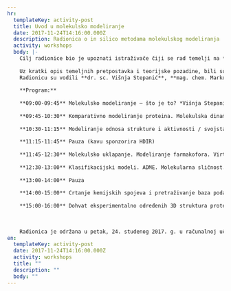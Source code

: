 ```yaml
---
hr:
  templateKey: activity-post
  title: Uvod u molekulsko modeliranje
  date: 2017-11-24T14:16:00.000Z
  description: Radionica o in silico metodama molekulskog modeliranja
  activity: workshops
  body: |-
    Cilj radionice bio je upoznati istraživače čiji se rad temelji na *in vitro* i *in vivo* eksperimentalnim pristupima, s komplementarnim *in silico* metodama molekulskog modeliranja (MM), i njihovom primjenom u istraživanju, posebice raka. Na radionici su bile predstavljene neke od metoda MM koje se često koriste u interdisciplinarnom istraživačkom radu, kao što su komparativno modeliranje proteina, molekulsko uklapanje, molekulska dinamika, virtualni probir aktivnih kemijskih spojeva, modeliranje kvantitativnog odnosa strukture i aktivnosti (engl. Quantitative Structure-Activity Relationship, QSAR) te utjecaja fizikalno-kemijskih svojstava na ADME /Tox - obilježja kemijskih spojeva (engl. Absorption, Distribution, Metabolism and Excretion/Toxicology). 
    
    Uz kratki opis temeljnih pretpostavka i teorijske pozadine, bili su dani konkretni primjeri iz prakse. U sklopu ove radionice polaznici su i praktično sudjelovali u pretraživanju javno dostupnih baza podataka kemijskih spojeva i njihovih bioloških interakcija. Također su bili upoznati s programima za vizualizaciju kemijskih spojeva i njihovih kompleksa (ChemAxon, VMD, Pymol).
    Radionicu su vodili **dr. sc. Višnja Stepanić**, **mag. chem. Marko Tomin** i **prof. dr. sc. Sanja Tomić** s Instituta Ruđer Bošković (IRB) koji u svom radu primjenjuju metode MM u istraživanju interakcije kemijskih spojeva s biološkim molekulama, proteinima i nukleinskim kiselinama, u cilju razumijevanja mehanizma njihovog djelovanja i dizajna novih lijekova.
    
    **Program:**
    
    **09:00-09:45** Molekulsko modeliranje – što je to? *Višnja Stepanić, IRB*
    
    **09:45-10:30** Komparativno modeliranje proteina. Molekulska dinamika. *Marko Tomin, IRB*
    
    **10:30-11:15** Modeliranje odnosa strukture i aktivnosti / svojstava kemijskih spojeva. kvantitativni modeli. 1D-4D. *Sanja Tomić, IRB*
    
    **11:15-11:45** Pauza (kavu sponzorira HDIR)
    
    **11:45-12:30** Molekulsko uklapanje. Modeliranje farmakofora. Virtualni probir aktivnih molekula. *Višnja Stepanić, IRB*
    
    **12:30-13:00** Klasifikacijski modeli. ADME. Molekularna sličnost. *Višnja Stepanić, IRB*
    
    **13:00-14:00** Pauza
    
    **14:00-15:00** Crtanje kemijskih spojeva i pretraživanje baza podataka s biološkim aktivnostima. *Višnja Stepanić, IRB*
    
    **15:00-16:00** Dohvat eksperimentalno određenih 3D struktura proteina/DNA preko interneta. Vizualizacija i analiza kompleksa. *Marko Tomin, IRB*
    
    
    
    Radionica je održana u petak, 24. studenog 2017. g. u računalnoj učionici knjižnice V. krila (1. kat lijevo) Instituta Ruđer Bošković (Bijenička 54, Zagreb) s početkom u 9 sati.
en:
  templateKey: activity-post
  date: 2017-11-24T14:16:00.000Z
  activity: workshops
  title: ""
  description: ""
  body: ""
---
```

